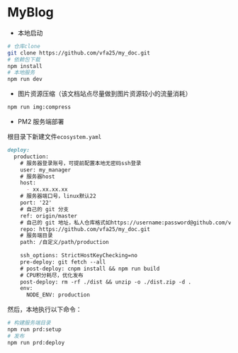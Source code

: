 # MyBlog

- 本地启动

``` sh
# 仓库clone
git clone https://github.com/vfa25/my_doc.git
# 依赖包下载
npm install
# 本地服务
npm run dev
```

- 图片资源压缩（该文档站点尽量做到图片资源较小的流量消耗）

```sh
npm run img:compress
```

- PM2 服务端部署

根目录下新建文件`ecosystem.yaml`

```md
deploy:
  production:
    # 服务器登录账号，可提前配置本地无密码ssh登录
    user: my_manager
    # 服务器host
    host:
      - xx.xx.xx.xx
    # 服务器端口号，linux默认22
    port: '22'
    # 自己的 git 分支
    ref: origin/master
    # 自己的 git 地址，私人仓库格式如https://username:password@github.com/vfa25/my_doc.git
    repo: https://github.com/vfa25/my_doc.git
    # 服务端目录
    path: /自定义/path/production
    
    ssh_options: StrictHostKeyChecking=no
    pre-deploy: git fetch --all
    # post-deploy: cnpm install && npm run build
    # CPU积分耗尽，优化发布
    post-deploy: rm -rf ./dist && unzip -o ./dist.zip -d .
    env:
      NODE_ENV: production
```

然后，本地执行以下命令：

```sh
# 构建服务端目录
npm run prd:setup
# 发布
npm run prd:deploy
```
